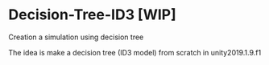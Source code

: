 # Decision-Tree-ID3 [WIP]
 Creation a simulation using decision tree

The idea is make a decision tree (ID3 model) from scratch in unity2019.1.9.f1 
